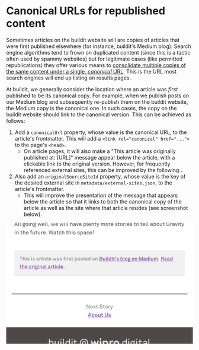 # Canonical URLs for republished content

Sometimes articles on the buildit website will are copies of articles that were first published elsewhere (for instance, buildit's Medium blog). Search engine algorithms tend to frown on duplicated content (since this is a tactic often used by spammy websites) but for legitimate cases (like permitted republications) they offer various means to [consolidate multiple copies of the same content under a single, _canonical_ URL](https://support.google.com/webmasters/answer/139066?hl=en). This is the URL most search engines will end up listing on results pages.

At buildit, we generally consider the location where an article was _first_ published to be its canonical copy. For example, when we publish posts on our Medium blog and subsequently re-publish them on the buildit website, the Medium copy is the canonical one. In such cases, the copy on the buildit website should link to the canonical version. This can be achieved as follows:

1. Add a `canonicalUrl` property, whose value is the canonical URL, to the article's frontmatter. This will add a `<link rel="canonical" href="...">` to the page's `<head>`.
    * On article pages, it will also make a "This article was originally published at: [URL]" message appear below the article, with a clickable link to the original version. However, for frequently referenced external sites, this can be improved by the following...
1. Also add an `originalSourceSiteId` property, whose value is the key of the desired external site in `metadata/external-sites.json`, to the article's frontmatter.
    * This will improve the presentation of the message that appears below the article so that it links to both the canonical copy of the article as well as the site where that article resides (see screenshot below).

![Screenshot of the original article message that appears below re-published articles](./original-article-message.png)
